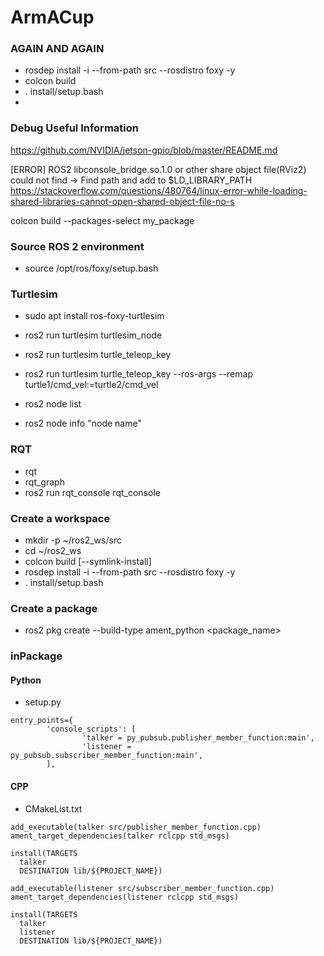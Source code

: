 # ArmACup

### AGAIN AND AGAIN
- rosdep install -i --from-path src --rosdistro foxy -y
- colcon build
- . install/setup.bash
- 
### Debug Useful Information

https://github.com/NVIDIA/jetson-gpio/blob/master/README.md

[ERROR] ROS2 libconsole_bridge.so.1.0 or other share object file(RViz2) could not find -> Find path and add to $LD_LIBRARY_PATH
https://stackoverflow.com/questions/480764/linux-error-while-loading-shared-libraries-cannot-open-shared-object-file-no-s

colcon build --packages-select my_package

### Source ROS 2 environment
- source /opt/ros/foxy/setup.bash

### Turtlesim
- sudo apt install ros-foxy-turtlesim
- ros2 run turtlesim turtlesim_node
- ros2 run turtlesim turtle_teleop_key
- ros2 run turtlesim turtle_teleop_key --ros-args --remap turtle1/cmd_vel:=turtle2/cmd_vel

- ros2 node list
- ros2 node info "node name"

### RQT
- rqt
- rqt_graph
- ros2 run rqt_console rqt_console

### Create a workspace
- mkdir -p ~/ros2_ws/src
- cd ~/ros2_ws
- colcon build [--symlink-install]
- rosdep install -i --from-path src --rosdistro foxy -y
- . install/setup.bash

### Create a package
- ros2 pkg create --build-type ament_python <package_name>


### inPackage
#### Python
- setup.py
```
entry_points={
        'console_scripts': [
                'talker = py_pubsub.publisher_member_function:main',
                'listener = py_pubsub.subscriber_member_function:main',
        ],
```
#### CPP
- CMakeList.txt
```
add_executable(talker src/publisher_member_function.cpp)
ament_target_dependencies(talker rclcpp std_msgs)

install(TARGETS
  talker
  DESTINATION lib/${PROJECT_NAME})
  
add_executable(listener src/subscriber_member_function.cpp)
ament_target_dependencies(listener rclcpp std_msgs)

install(TARGETS
  talker
  listener
  DESTINATION lib/${PROJECT_NAME})
```

